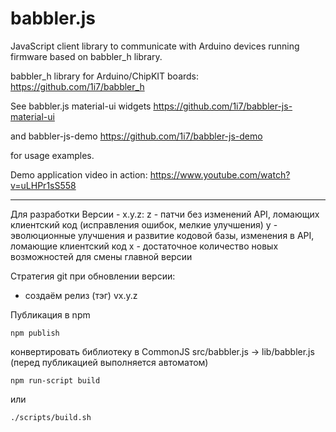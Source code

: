 # babbler.js
JavaScript client library to communicate with Arduino devices running firmware based on babbler_h library.

babbler_h library for Arduino/ChipKIT boards:
https://github.com/1i7/babbler_h

See babbler.js material-ui widgets
https://github.com/1i7/babbler-js-material-ui

and babbler-js-demo
https://github.com/1i7/babbler-js-demo

for usage examples.

Demo application video in action:
https://www.youtube.com/watch?v=uLHPr1sS558

---
Для разработки
Версии - x.y.z:
z - патчи без изменений API, ломающих клиентский код (исправления ошибок, мелкие улучшения)
y - эволюционные улучшения и развитие кодовой базы, изменения в API, ломающие клиентский код
x - достаточное количество новых возможностей для смены главной версии

Стратегия git при обновлении версии: 
- создаём релиз (тэг) vx.y.z

Публикация в npm
~~~
npm publish
~~~

конвертировать библиотеку в CommonJS src/babbler.js -> lib/babbler.js (перед публикацией выполняется автоматом)

~~~
npm run-script build
~~~

или 

~~~
./scripts/build.sh
~~~

